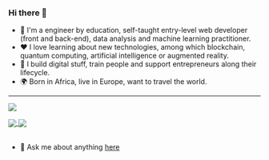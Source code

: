 ### Hi there 👋


- 🌱 I'm a engineer by education, self-taught entry-level web developer (front and back-end), data analysis and machine learning practitioner.
- ❤️ I love learning about new technologies, among which blockchain, quantum computing, artificial intelligence or augmented reality.
- 🔭 I build digital stuff, train people and support entrepreneurs along their lifecycle.
- 🌍 Born in Africa, live in Europe, want to travel the world. 

<hr>


![](https://komarev.com/ghpvc/?username=dnzengou) <br />

<a href="https://github.com/dnzengou/github-readme-stats">
  <img align="center" src="https://github-readme-stats.vercel.app/api?username=dnzengou&count_private=true&show_icons=true&theme=buefy&hide=prs,issues,contribs" />
</a>
<a href="https://github.com/dnzengou/github-readme-stats">
  <img align="center" src="https://github-readme-stats.vercel.app/api/top-langs/?username=dnzengou&layout=compact&exclude_repo=github-readme-stats" />
</a>

<br />
<br />


<!-- [![Desire's GitHub stats](https://github-readme-stats.vercel.app/api?username=dnzengou&count_private=true&show_icons=true&theme=buefy&hide=prs,issues,contribs)](https://github.com/anuraghazra/github-readme-stats)

[![Readme Card](https://github-readme-stats.vercel.app/api/pin/?username=dnzengou&repo=github-readme-stats&show_owner=true)](https://github.com/dnzengou/github-readme-stats)

[![Top Langs](https://github-readme-stats.vercel.app/api/top-langs/?username=dnzengou&layout=compact&exclude_repo=github-readme-stats,dnzengou.github.io)](https://github.com/dnzengou/github-readme-stats)

[![willianrod's wakatime stats](https://github-readme-stats.vercel.app/api/wakatime?username=willianrod)](https://github.com/anuraghazra/github-readme-stats)-->



- 💬 Ask me about anything [here](https://github.com/dnzengou/dnzengou/issues)



<!--
**dnzengou/dnzengou** is a ✨ _special_ ✨ repository because its `README.md` (this file) appears on your GitHub profile.

Here are some ideas to get you started:

- 🔭 I’m currently working on ...
- 🌱 I’m currently learning ...
- 👯 I’m looking to collaborate on ...
- 🤔 I’m looking for help with ...
- 💬 Ask me about ...
- 📫 How to reach me: ...
- 😄 Pronouns: ...
- ⚡ Fun fact: ...
-->


